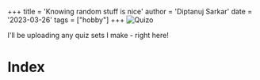 +++
title = 'Knowing random stuff is nice'
author = 'Diptanuj Sarkar'
date = '2023-03-26'
tags = ["hobby"]
+++
![Quizo](/images/quiz.png)

I'll be uploading any quiz sets I make - right here!

# Index
